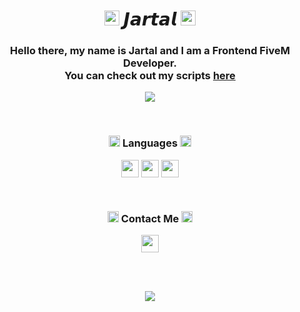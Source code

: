<h1 align='center'><a href='https://discord.gg/uGbyjKjSJm'><img width=24px' src='https://cdn.discordapp.com/attachments/1270840023368863767/1271998256611852390/wowss.png?ex=66b96030&is=66b80eb0&hm=6854f3a0816f0686cc3c0477a16580b51c63380a58f7c98ff0dd8cc4e25ace59&'/></a> 𝙅𝙖𝙧𝙩𝙖𝙡 <a href='https://discord.gg/uGbyjKjSJm'><img width=24px' src='https://cdn.discordapp.com/attachments/1270840023368863767/1271998256611852390/wowss.png?ex=66b96030&is=66b80eb0&hm=6854f3a0816f0686cc3c0477a16580b51c63380a58f7c98ff0dd8cc4e25ace59&'/></a> </h1>
<h3 align='center'> Hello there, my name is Jartal and I am a Frontend FiveM Developer. <br> You can check out my scripts <a href='https://discord.gg/uGbyjKjSJm'>here</a> </h3>

<p align='center'>
  <img src='https://komarev.com/ghpvc/?username=Jarta1'/>
</p>

<br>

<h3 align='center'> <img width='18px' src='https://github.com/user-attachments/assets/cd4327ea-a649-4a3f-93c8-3748d7bfe233'/> Languages <img width='18px' src='https://github.com/user-attachments/assets/cd4327ea-a649-4a3f-93c8-3748d7bfe233'/></h3>

<p align='center'>
<img align='center' width='28px' src='https://github.com/user-attachments/assets/cc6a6d50-216b-4546-b077-feb058cdcdc3'/>
<img align='center' width='28px' src='https://github.com/user-attachments/assets/7e5687a1-759d-44fa-9a42-672c4961627b'/>
<img align='center' width='28px' src='https://github.com/user-attachments/assets/a84ac78f-c2cd-4e8e-aec8-7a8f01e5769e'/>
</p>

<br>

<h3 align='center'> <img width='18px' src='https://github.com/user-attachments/assets/a9d1dddc-a2ee-4bc7-8657-9dabf9426e82'/> Contact Me <img width='18px' src='https://github.com/user-attachments/assets/a9d1dddc-a2ee-4bc7-8657-9dabf9426e82'/></h3>

<p align='center'>
<a href='https://discord.com/users/845270168221646889' target='blank'><img align='center' width='28px' src='https://github.com/user-attachments/assets/4ed95080-490a-40fb-9e23-aea03c92a586'/>
</p>

<br><br>

<p align='center'>
<!--   <img src='https://github-readme-stats.vercel.app/api/top-langs/?username=jarta1&theme=cobalt'/>
  <br> -->
  <img src='https://github-readme-stats.vercel.app/api?username=jarta1&show_icons=true&theme=cobalt'/>
</p>
